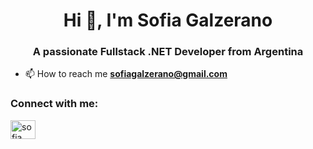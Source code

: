 <h1 align="center">Hi 👋, I'm Sofia Galzerano</h1>
<h3 align="center">A passionate Fullstack .NET Developer from Argentina</h3>

- 📫 How to reach me **sofiagalzerano@gmail.com**

<h3 align="left">Connect with me:</h3>
<p align="left">
<a href="https://linkedin.com/in/sofia galzerano" target="blank"><img align="center" src="https://cdn.jsdelivr.net/npm/simple-icons@3.0.1/icons/linkedin.svg" alt="sofia galzerano" height="30" width="40" /></a>
</p>
